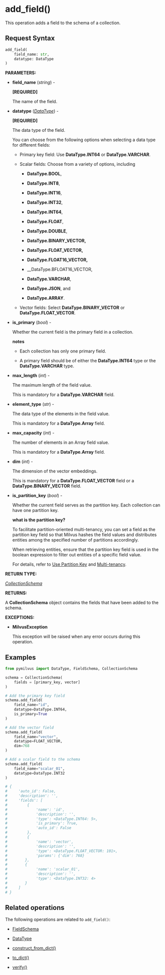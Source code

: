 # add_field()

This operation adds a field to the schema of a collection.

## Request Syntax

```python
add_field(
    field_name: str,
    datatype: DataType
)
```

__PARAMETERS:__

- __field_name__ (_string_) - 

    __[REQUIRED]__

    The name of the field.

- __datatype__ (_[DataType](./Collections-DataType)_) - 

    __[REQUIRED]__

    The data type of the field.

    You can choose from the following options when selecting a data type for different fields:

    - Primary key field: Use __DataType.INT64__ or __DataType.VARCHAR__.

    - Scalar fields: Choose from a variety of options, including 

        - __DataType.BOOL__,

        - __DataType.INT8__,

        - __DataType.INT16__,

        - __DataType.INT32__,

        - __DataType.INT64__,

        - __DataType.FLOAT__,

        - __DataType.DOUBLE__,

        - __DataType.BINARY_VECTOR,__

        - __DataType.FLOAT_VECTOR,__

        - __DataType.FLOAT16_VECTOR,__

        - __DataType.BFLOAT16_VECTOR,

        - __DataType.VARCHAR__,

        - __DataType.JSON__, and

        - __DataType.ARRAY__.

    - Vector fields: Select __DataType.BINARY_VECTOR__ or __DataType.FLOAT_VECTOR__.

- __is_primary__ (_bool_) -

    Whether the current field is the primary field in a collection.

    <div class="admonition note">

    <p><b>notes</b></p>

    <ul>
    <li><p>Each collection has only one primary field.</p></li>
    <li><p>A primary field should be of either the <strong>DataType.INT64</strong> type or the <strong>DataType.VARCHAR</strong> type.</p></li>
    </ul>

    </div>

- __max_length__ (_int_) -

    The maximum length of the field value.

    This is mandatory for a __DataType.VARCHAR__ field.

- __element_type__ (_str_) -

    The data type of the elements in the field value.

    This is mandatory for a __DataType.Array__ field.

- __max_capacity__ (_int_) -

    The number of elements in an Array field value.

    This is mandatory for a __DataType.Array__ field.

- __dim__ (_int_) -

    The dimension of the vector embeddings.

    This is mandatory for a __DataType.FLOAT_VECTOR__ field or a __DataType.BINARY_VECTOR__ field.

- __is_partition_key__ (_bool_) -

    Whether the current field serves as the partition key. Each collection can have one partition key.

    <div class="admonition note">

    <p><b>what is the partition key?</b></p>

    <p>To facilitate partition-oriented multi-tenancy, you can set a field as the partition key field so that Milvus hashes the field values and distributes entities among the specified number of partitions accordingly.</p>
    <p>When retrieving entities, ensure that the partition key field is used in the boolean expression to filter out entities of a specific field value.</p>
    <p>For details, refer to <a href="https://milvus.io/docs/use-partition-key">Use Partition Key</a> and <a href="https://milvus.io/docs/multi_tenancy.md">Multi-tenancy</a>.</p>

    </div>

__RETURN TYPE:__

_[CollectionSchema](./ORM-CollectionSchema)_

__RETURNS:__

A __CollectionSchema__ object contains the fields that have been added to the schema.

__EXCEPTIONS:__

- __MilvusException__

    This exception will be raised when any error occurs during this operation.

## Examples

```python
from pymilvus import DataType, FieldSchema, CollectionSchema

schema = CollectionSchema(
    fields = [primary_key, vector]
)

# Add the primary key field
schema.add_field(
    field_name="id",
    datatype=DataType.INT64,
    is_primary=True
)

# Add the vector field
schema.add_field(
    field_name="vector",
    datatype=FLOAT_VECTOR,
    dim=768
)

# Add a scalar field to the schema
schema.add_field(
    field_name="scalar_01",
    datatype=DataType.INT32
)

# {
#     'auto_id': False, 
#     'description': '', 
#     'fields': [
#         {
#             'name': 'id', 
#             'description': '', 
#             'type': <DataType.INT64: 5>, 
#             'is_primary': True, 
#             'auto_id': False
#         }, 
#         {
#             'name': 'vector', 
#             'description': '', 
#             'type': <DataType.FLOAT_VECTOR: 101>, 
#             'params': {'dim': 768}
#        }, 
#        {
#             'name': 'scalar_01', 
#             'description': '', 
#             'type': <DataType.INT32: 4>
#        }
#     ]
# }
```

## Related operations

The following operations are related to `add_field()`:

- [FieldSchema](./ORM/FieldSchema.md)

- [DataType](./Collections/DataType.md)

- [construct_from_dict()](./construct_from_dict.md)

- [to_dict()](./to_dict.md)

- [verify()](./verify.md)

